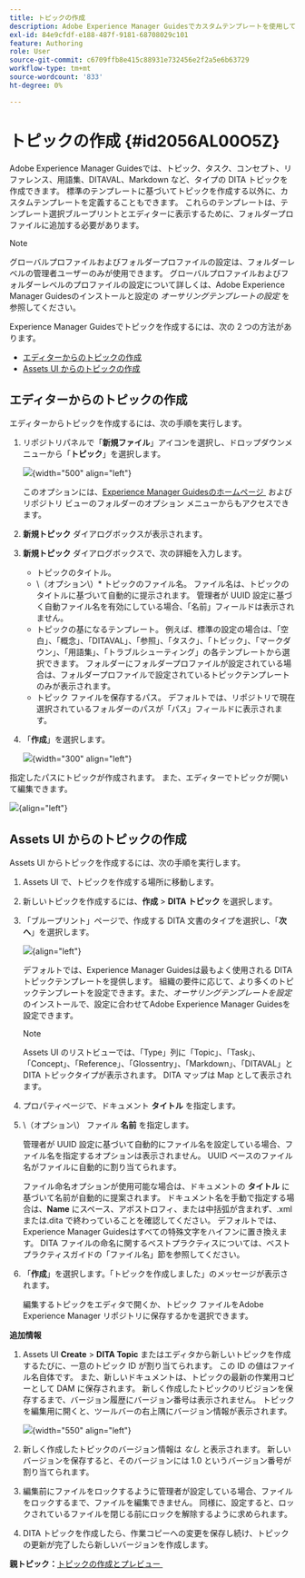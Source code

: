 ```yaml
---
title: トピックの作成
description: Adobe Experience Manager Guidesでカスタムテンプレートを使用して DITA トピックのタイプを作成する方法を説明します。
exl-id: 84e9cfdf-e188-487f-9181-68708029c101
feature: Authoring
role: User
source-git-commit: c6709ffb8e415c88931e732456e2f2a5e6b63729
workflow-type: tm+mt
source-wordcount: '833'
ht-degree: 0%

---
```


# トピックの作成 {#id2056AL00O5Z}

Adobe Experience Manager Guidesでは、トピック、タスク、コンセプト、リファレンス、用語集、DITAVAL、Markdown など、タイプの DITA トピックを作成できます。 標準のテンプレートに基づいてトピックを作成する以外に、カスタムテンプレートを定義することもできます。 これらのテンプレートは、テンプレート選択ブループリントとエディターに表示するために、フォルダープロファイルに追加する必要があります。

>[!NOTE]
>
> グローバルプロファイルおよびフォルダープロファイルの設定は、フォルダーレベルの管理者ユーザーのみが使用できます。 グローバルプロファイルおよびフォルダーレベルのプロファイルの設定について詳しくは、Adobe Experience Manager Guidesのインストールと設定の *オーサリングテンプレートの設定* を参照してください。


Experience Manager Guidesでトピックを作成するには、次の 2 つの方法があります。

- [エディターからのトピックの作成](#create-topics-from-the-editor)
- [Assets UI からのトピックの作成](#create-topics-from-the-assets-ui)

## エディターからのトピックの作成

エディターからトピックを作成するには、次の手順を実行します。

1. リポジトリパネルで「**新規ファイル**」アイコンを選択し、ドロップダウンメニューから「**トピック**」を選択します。

   ![](images/create-topic-option.png){width="500" align="left"}

   このオプションには、[Experience Manager Guidesのホームページ &#x200B;](./intro-home-page.md) およびリポジトリ ビューのフォルダーのオプション メニューからもアクセスできます。

2. **新規トピック** ダイアログボックスが表示されます。

3. **新規トピック** ダイアログボックスで、次の詳細を入力します。
   - トピックのタイトル。
   - \（オプション\）* トピックのファイル名。 ファイル名は、トピックのタイトルに基づいて自動的に提示されます。 管理者が UUID 設定に基づく自動ファイル名を有効にしている場合、「名前」フィールドは表示されません。
   - トピックの基になるテンプレート。 例えば、標準の設定の場合は、「空白」、「概念」、「DITAVAL」、「参照」、「タスク」、「トピック」、「マークダウン」、「用語集」、「トラブルシューティング」の各テンプレートから選択できます。 フォルダーにフォルダープロファイルが設定されている場合は、フォルダープロファイルで設定されているトピックテンプレートのみが表示されます。
   - トピック ファイルを保存するパス。 デフォルトでは、リポジトリで現在選択されているフォルダーのパスが「パス」フィールドに表示されます。

4. 「**作成**」を選択します。

   ![](images/create-topic-dialog-new.png){width="300" align="left"}

指定したパスにトピックが作成されます。 また、エディターでトピックが開いて編集できます。

![](images/new-topic-editor.png){align="left"}

## Assets UI からのトピックの作成

Assets UI からトピックを作成するには、次の手順を実行します。

1. Assets UI で、トピックを作成する場所に移動します。

1. 新しいトピックを作成するには、**作成** \> **DITA トピック** を選択します。

1. 「ブループリント」ページで、作成する DITA 文書のタイプを選択し、「**次へ**」を選択します。

   ![](images/create_dita_topic.png){align="left"}

   デフォルトでは、Experience Manager Guidesは最もよく使用される DITA トピックテンプレートを提供します。 組織の要件に応じて、より多くのトピックテンプレートを設定できます。また、*オーサリングテンプレートを設定* のインストールで、設定に合わせてAdobe Experience Manager Guidesを設定できます。

   >[!NOTE]
   >
   > Assets UI のリストビューでは、「Type」列に「Topic」、「Task」、「Concept」、「Reference」、「Glossentry」、「Markdown」、「DITAVAL」と DITA トピックタイプが表示されます。 DITA マップは Map として表示されます。

1. プロパティページで、ドキュメント **タイトル** を指定します。

1. \（オプション\） ファイル **名前** を指定します。

   管理者が UUID 設定に基づいて自動的にファイル名を設定している場合、ファイル名を指定するオプションは表示されません。 UUID ベースのファイル名がファイルに自動的に割り当てられます。

   ファイル命名オプションが使用可能な場合は、ドキュメントの **タイトル** に基づいて名前が自動的に提案されます。 ドキュメント名を手動で指定する場合は、**Name** にスペース、アポストロフィ、または中括弧が含まれず、.xml または.dita で終わっていることを確認してください。 デフォルトでは、Experience Manager Guidesはすべての特殊文字をハイフンに置き換えます。 DITA ファイルの命名に関するベストプラクティスについては、ベストプラクティスガイドの「ファイル名」節を参照してください。

1. 「**作成**」を選択します。「トピックを作成しました」のメッセージが表示されます。

   編集するトピックをエディタで開くか、トピック ファイルをAdobe Experience Manager リポジトリに保存するかを選択できます。

**追加情報**

1. Assets UI **Create** \> **DITA Topic** またはエディタから新しいトピックを作成するたびに、一意のトピック ID が割り当てられます。 この ID の値はファイル名自体です。 また、新しいドキュメントは、トピックの最新の作業用コピーとして DAM に保存されます。 新しく作成したトピックのリビジョンを保存するまで、バージョン履歴にバージョン番号は表示されません。 トピックを編集用に開くと、ツールバーの右上隅にバージョン情報が表示されます。

   ![](images/topic-version-none_cs.png){width="550" align="left"}

2. 新しく作成したトピックのバージョン情報は *なし* と表示されます。 新しいバージョンを保存すると、そのバージョンには 1.0 というバージョン番号が割り当てられます。

3. 編集前にファイルをロックするように管理者が設定している場合、ファイルをロックするまで、ファイルを編集できません。 同様に、設定すると、ロックされているファイルを閉じる前にロックを解除するように求められます。

4. DITA トピックを作成したら、作業コピーへの変更を保存し続け、トピックの更新が完了したら新しいバージョンを作成します。

**親トピック：**&#x200B;[&#x200B; トピックの作成とプレビュー &#x200B;](create-preview-topics.md)
